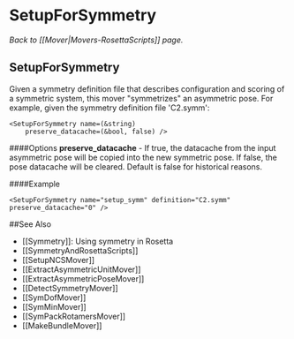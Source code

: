 # SetupForSymmetry
*Back to [[Mover|Movers-RosettaScripts]] page.*
## SetupForSymmetry

Given a symmetry definition file that describes configuration and scoring of a symmetric system, this mover "symmetrizes" an asymmetric pose. For example, given the symmetry definition file 'C2.symm':
```
<SetupForSymmetry name=(&string)
    preserve_datacache=(&bool, false) />
```

####Options
**preserve_datacache** - If true, the datacache from the input asymmetric pose will be copied into the new symmetric pose. If false, the pose datacache will be cleared.  Default is false for historical reasons.

####Example
```
<SetupForSymmetry name="setup_symm" definition="C2.symm" preserve_datacache="0" />
```

##See Also

* [[Symmetry]]: Using symmetry in Rosetta
* [[SymmetryAndRosettaScripts]]
* [[SetupNCSMover]]
* [[ExtractAsymmetricUnitMover]]
* [[ExtractAsymmetricPoseMover]]
* [[DetectSymmetryMover]]
* [[SymDofMover]]
* [[SymMinMover]]
* [[SymPackRotamersMover]]
* [[MakeBundleMover]]

